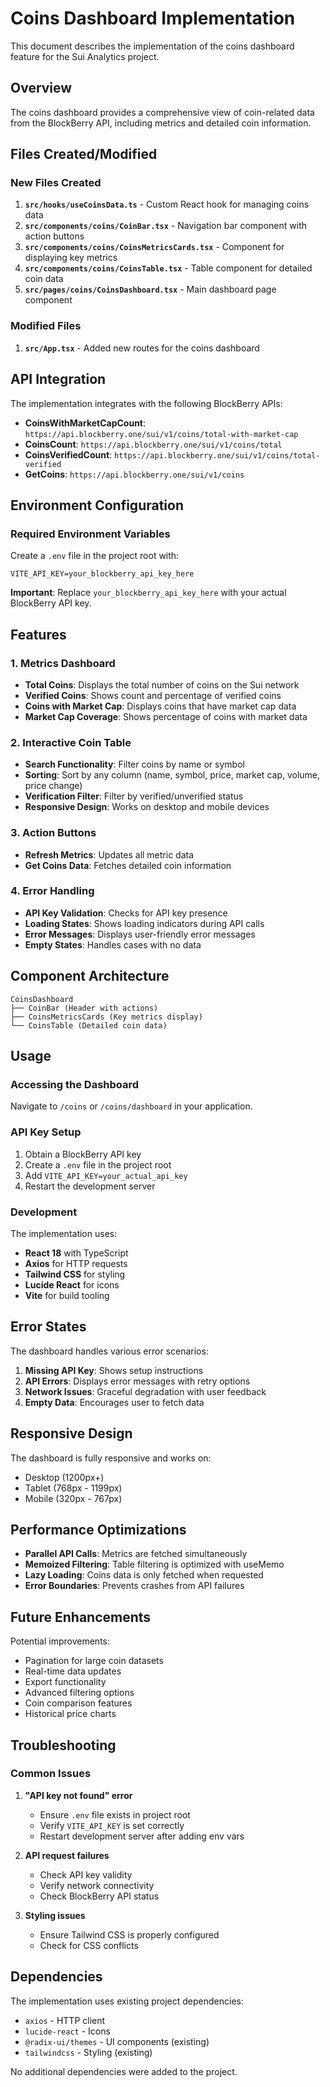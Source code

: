 # Coins Dashboard Implementation

This document describes the implementation of the coins dashboard feature for the Sui Analytics project.

## Overview

The coins dashboard provides a comprehensive view of coin-related data from the BlockBerry API, including metrics and detailed coin information.

## Files Created/Modified

### New Files Created

1. **`src/hooks/useCoinsData.ts`** - Custom React hook for managing coins data
2. **`src/components/coins/CoinBar.tsx`** - Navigation bar component with action buttons
3. **`src/components/coins/CoinsMetricsCards.tsx`** - Component for displaying key metrics
4. **`src/components/coins/CoinsTable.tsx`** - Table component for detailed coin data
5. **`src/pages/coins/CoinsDashboard.tsx`** - Main dashboard page component

### Modified Files

1. **`src/App.tsx`** - Added new routes for the coins dashboard

## API Integration

The implementation integrates with the following BlockBerry APIs:

- **CoinsWithMarketCapCount**: `https://api.blockberry.one/sui/v1/coins/total-with-market-cap`
- **CoinsCount**: `https://api.blockberry.one/sui/v1/coins/total`
- **CoinsVerifiedCount**: `https://api.blockberry.one/sui/v1/coins/total-verified`
- **GetCoins**: `https://api.blockberry.one/sui/v1/coins`

## Environment Configuration

### Required Environment Variables

Create a `.env` file in the project root with:

```env
VITE_API_KEY=your_blockberry_api_key_here
```

**Important**: Replace `your_blockberry_api_key_here` with your actual BlockBerry API key.

## Features

### 1. Metrics Dashboard
- **Total Coins**: Displays the total number of coins on the Sui network
- **Verified Coins**: Shows count and percentage of verified coins
- **Coins with Market Cap**: Displays coins that have market cap data
- **Market Cap Coverage**: Shows percentage of coins with market data

### 2. Interactive Coin Table
- **Search Functionality**: Filter coins by name or symbol
- **Sorting**: Sort by any column (name, symbol, price, market cap, volume, price change)
- **Verification Filter**: Filter by verified/unverified status
- **Responsive Design**: Works on desktop and mobile devices

### 3. Action Buttons
- **Refresh Metrics**: Updates all metric data
- **Get Coins Data**: Fetches detailed coin information

### 4. Error Handling
- **API Key Validation**: Checks for API key presence
- **Loading States**: Shows loading indicators during API calls
- **Error Messages**: Displays user-friendly error messages
- **Empty States**: Handles cases with no data

## Component Architecture

```
CoinsDashboard
├── CoinBar (Header with actions)
├── CoinsMetricsCards (Key metrics display)
└── CoinsTable (Detailed coin data)
```

## Usage

### Accessing the Dashboard

Navigate to `/coins` or `/coins/dashboard` in your application.

### API Key Setup

1. Obtain a BlockBerry API key
2. Create a `.env` file in the project root
3. Add `VITE_API_KEY=your_actual_api_key`
4. Restart the development server

### Development

The implementation uses:
- **React 18** with TypeScript
- **Axios** for HTTP requests
- **Tailwind CSS** for styling
- **Lucide React** for icons
- **Vite** for build tooling

## Error States

The dashboard handles various error scenarios:

1. **Missing API Key**: Shows setup instructions
2. **API Errors**: Displays error messages with retry options
3. **Network Issues**: Graceful degradation with user feedback
4. **Empty Data**: Encourages user to fetch data

## Responsive Design

The dashboard is fully responsive and works on:
- Desktop (1200px+)
- Tablet (768px - 1199px)
- Mobile (320px - 767px)

## Performance Optimizations

- **Parallel API Calls**: Metrics are fetched simultaneously
- **Memoized Filtering**: Table filtering is optimized with useMemo
- **Lazy Loading**: Coins data is only fetched when requested
- **Error Boundaries**: Prevents crashes from API failures

## Future Enhancements

Potential improvements:
- Pagination for large coin datasets
- Real-time data updates
- Export functionality
- Advanced filtering options
- Coin comparison features
- Historical price charts

## Troubleshooting

### Common Issues

1. **"API key not found" error**
   - Ensure `.env` file exists in project root
   - Verify `VITE_API_KEY` is set correctly
   - Restart development server after adding env vars

2. **API request failures**
   - Check API key validity
   - Verify network connectivity
   - Check BlockBerry API status

3. **Styling issues**
   - Ensure Tailwind CSS is properly configured
   - Check for CSS conflicts

## Dependencies

The implementation uses existing project dependencies:
- `axios` - HTTP client
- `lucide-react` - Icons
- `@radix-ui/themes` - UI components (existing)
- `tailwindcss` - Styling (existing)

No additional dependencies were added to the project.
